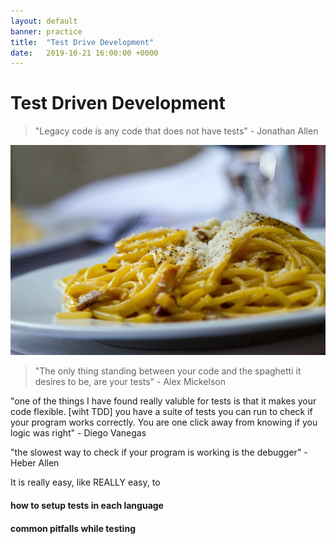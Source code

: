 ```yaml
---
layout: default
banner: practice
title:  "Test Drive Development"
date:   2019-10-21 16:00:00 +0000
---
```


# Test Driven Development

> "Legacy code is any code that does not have tests"
> \- Jonathan Allen

<img src="/assets/images/basil-blur-cheese-546945.jpg" alt="Picture of Spaghetti, by Maurijn Pach - pexels.com" />

> "The only thing standing between your code and the spaghetti it desires to be, are your tests"
> \- Alex Mickelson

"one of the things I have found really valuble for tests is that it makes your code flexible. [wiht TDD] you have a suite of tests you can run to check if your program works correctly. You are one click away from knowing if you logic was right"
\- Diego Vanegas

"the slowest way to check if your program is working is the debugger"
\- Heber Allen

It is really easy, like REALLY easy, to 



#### how to setup tests in each language

#### common pitfalls while testing


